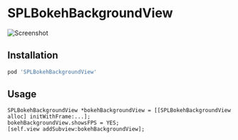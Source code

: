 # SPLBokehBackgroundView

![Screenshot](https://raw.github.com/OliverLetterer/SPLBokehBackgroundView/master/Screenshots/bokeh.gif)

## Installation

``` ruby
pod 'SPLBokehBackgroundView'
```

## Usage

``` objc
SPLBokehBackgroundView *bokehBackgroundView = [[SPLBokehBackgroundView alloc] initWithFrame:...];
bokehBackgroundView.showsFPS = YES;
[self.view addSubview:bokehBackgroundView];
```
